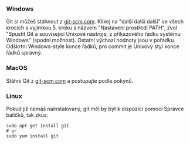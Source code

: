 ### Windows

Git si můžeš stáhnout z [git-scm.com](http://git-scm.com/). Klikej na "další další další" ve všech krocích s vyjímkou 5. kroku s názvem "Nastavení prostředí PATH", zvol "Spustit Git a související Unixové nástroje, z příkazového řádku systému Windows" (spodní možnost). Ostatní výchozí hodnoty jsou v pořádku. Odškrtni Windows-style konce řádků, pro commit je Unixový styl konce řádků správný.

### MacOS

Stáhni Git z [git-scm.com](http://git-scm.com/) a postupujte podle pokynů.

### Linux

Pokud již nemáš nainstalovaný, git měl by být k dispozici pomocí Správce balíčků, tak zkus:

    sudo apt-get install git 
    # or
    sudo yum install git